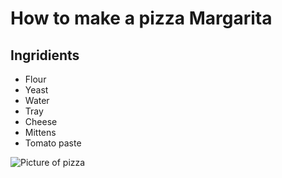 # How to make a pizza **Margarita**
## Ingridients
* Flour 
* Yeast
* Water
* Tray
* Cheese
* Mittens
* Tomato paste

![Picture of pizza](https://encrypted-tbn0.gstatic.com/images?q=tbn:ANd9GcR0Lj3_8eh0xYQLDhyh1pYwOF6l00mL7hIfww&s)